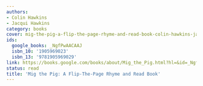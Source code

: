 ```yaml
---
authors:
- Colin Hawkins
- Jacqui Hawkins
category: books
cover: mig-the-pig-a-flip-the-page-rhyme-and-read-book-colin-hawkins-jacqui-hawkins.jpg
ids:
  google_books: _NgfPwAACAAJ
  isbn_10: '1905969023'
  isbn_13: '9781905969029'
link: https://books.google.com/books/about/Mig_the_Pig.html?hl=&id=_NgfPwAACAAJ
status: read
title: 'Mig the Pig: A Flip-The-Page Rhyme and Read Book'
---
```

